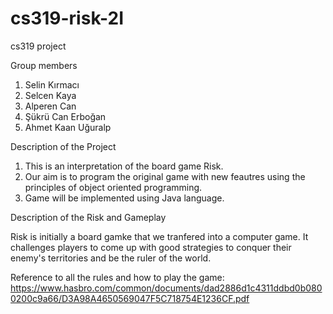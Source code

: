 # cs319-risk-2I
cs319 project

Group members
1) Selin Kırmacı
2) Selcen Kaya
3) Alperen Can
4) Şükrü Can Erboğan
5) Ahmet Kaan Uğuralp

Description of the Project
1) This is an interpretation of the board game Risk.
2) Our aim is to program the original game with new feautres using the principles of object oriented programming.
3) Game will be implemented using Java language.

Description of the Risk and Gameplay

Risk is initially a board gamke that we tranfered into a computer game. It challenges players to come up with good strategies to conquer their
enemy's territories and be the ruler of the world.

Reference to all the rules and how to play the game: 
    https://www.hasbro.com/common/documents/dad2886d1c4311ddbd0b0800200c9a66/D3A98A4650569047F5C718754E1236CF.pdf
